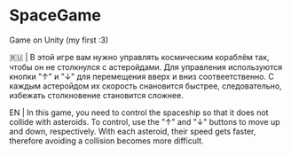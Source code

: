 # SpaceGame
Game on Unity (my first :3)


🇷🇺 | В этой игре вам нужно управлять космическим кораблём так, чтобы он не столкнулся с астеройдами. Для управления используются кнопки "↑" и "↓" для перемещения вверх и вниз соотвеетственно. С каждым астеройдом их скорость снановится быстрее, следовательно, избежать столкновение становится сложнее.

EN | In this game, you need to control the spaceship so that it does not collide with asteroids. To control, use the "↑" and "↓" buttons to move up and down, respectively. With each asteroid, their speed gets faster, therefore avoiding a collision becomes more difficult.
